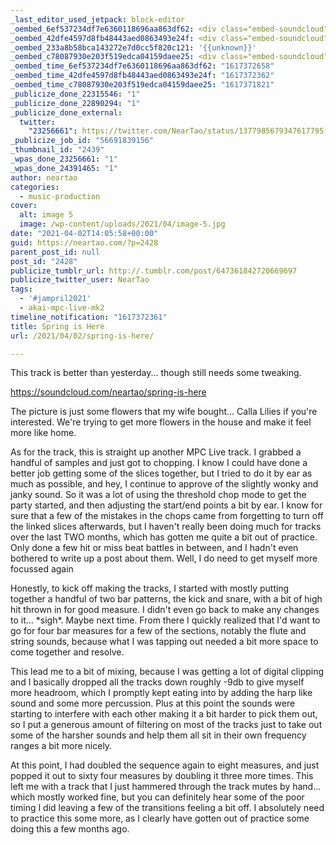 ```yaml
---
_last_editor_used_jetpack: block-editor
_oembed_6ef537234df7e6360118696aa863df62: <div class="embed-soundcloud"><iframe title="Damn Fool by NearTao" width="500" height="400" scrolling="no" frameborder="no" src="https://w.soundcloud.com/player/?visual=true&url=https%3A%2F%2Fapi.soundcloud.com%2Ftracks%2F1020694858&show_artwork=true&maxwidth=500&maxheight=750&dnt=1"></iframe></div>
_oembed_42dfe4597d8fb48443aed0863493e24f: <div class="embed-soundcloud"><iframe title="Spring Is Here by NearTao" width="500" height="400" scrolling="no" frameborder="no" src="https://w.soundcloud.com/player/?visual=true&url=https%3A%2F%2Fapi.soundcloud.com%2Ftracks%2F1021015936&show_artwork=true&maxwidth=500&maxheight=750&dnt=1"></iframe></div>
_oembed_233a8b58bca143272e7d0cc5f820c121: '{{unknown}}'
_oembed_c78087930e203f519edca04159daee25: <div class="embed-soundcloud"><iframe title="Spring Is Here by NearTao" width="750" height="400" scrolling="no" frameborder="no" src="https://w.soundcloud.com/player/?visual=true&url=https%3A%2F%2Fapi.soundcloud.com%2Ftracks%2F1021015936&show_artwork=true&maxwidth=750&maxheight=1000&dnt=1"></iframe></div>
_oembed_time_6ef537234df7e6360118696aa863df62: "1617372658"
_oembed_time_42dfe4597d8fb48443aed0863493e24f: "1617372362"
_oembed_time_c78087930e203f519edca04159daee25: "1617371821"
_publicize_done_22315546: "1"
_publicize_done_22890294: "1"
_publicize_done_external:
  twitter:
    "23256661": https://twitter.com/NearTao/status/1377985679347617795
_publicize_job_id: "56691839156"
_thumbnail_id: "2439"
_wpas_done_23256661: "1"
_wpas_done_24391465: "1"
author: neartao
categories:
  - music-production
cover:
  alt: image 5
  image: /wp-content/uploads/2021/04/image-5.jpg
date: "2021-04-02T14:05:58+00:00"
guid: https://neartao.com/?p=2428
parent_post_id: null
post_id: "2428"
publicize_tumblr_url: http://.tumblr.com/post/647361842720669697
publicize_twitter_user: NearTao
tags:
  - '#jampril2021'
  - akai-mpc-live-mk2
timeline_notification: "1617372361"
title: Spring is Here
url: /2021/04/02/spring-is-here/

---
```

This track is better than yesterday... though still needs some tweaking.

https://soundcloud.com/neartao/spring-is-here

The picture is just some flowers that my wife bought... Calla Lilies if you're interested. We're trying to get more flowers in the house and make it feel more like home.

As for the track, this is straight up another MPC Live track. I grabbed a handful of samples and just got to chopping. I know I could have done a better job getting some of the slices together, but I tried to do it by ear as much as possible, and hey, I continue to approve of the slightly wonky and janky sound. So it was a lot of using the threshold chop mode to get the party started, and then adjusting the start/end points a bit by ear. I know for sure that a few of the mistakes in the chops came from forgetting to turn off the linked slices afterwards, but I haven't really been doing much for tracks over the last TWO months, which has gotten me quite a bit out of practice. Only done a few hit or miss beat battles in between, and I hadn't even bothered to write up a post about them. Well, I do need to get myself more focussed again

Honestly, to kick off making the tracks, I started with mostly putting together a handful of two bar patterns, the kick and snare, with a bit of high hit thrown in for good measure. I didn't even go back to make any changes to it... \*sigh\*. Maybe next time. From there I quickly realized that I'd want to go for four bar measures for a few of the sections, notably the flute and string sounds, because what I was tapping out needed a bit more space to come together and resolve.

This lead me to a bit of mixing, because I was getting a lot of digital clipping and I basically dropped all the tracks down roughly -9db to give myself more headroom, which I promptly kept eating into by adding the harp like sound and some more percussion. Plus at this point the sounds were starting to interfere with each other making it a bit harder to pick them out, so I put a generous amount of filtering on most of the tracks just to take out some of the harsher sounds and help them all sit in their own frequency ranges a bit more nicely.

At this point, I had doubled the sequence again to eight measures, and just popped it out to sixty four measures by doubling it three more times. This left me with a track that I just hammered through the track mutes by hand... which mostly worked fine, but you can definitely hear some of the poor timing I did leaving a few of the transitions feeling a bit off. I absolutely need to practice this some more, as I clearly have gotten out of practice some doing this a few months ago.
